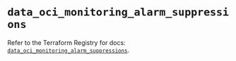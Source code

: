 # `data_oci_monitoring_alarm_suppressions`

Refer to the Terraform Registry for docs: [`data_oci_monitoring_alarm_suppressions`](https://registry.terraform.io/providers/oracle/oci/6.18.0/docs/data-sources/monitoring_alarm_suppressions).

